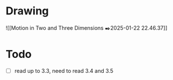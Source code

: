 # Drawing
![[Motion in Two and Three Dimensions ✒️2025-01-22 22.46.37]]
# Todo
- [ ] read up to 3.3, need to read 3.4 and 3.5